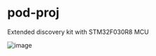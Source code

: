 # pod-proj

Extended discovery kit with STM32F030R8 MCU

![image](https://user-images.githubusercontent.com/95683261/212755428-96d73c5c-943f-4bc8-b103-0e75a696485a.png)
